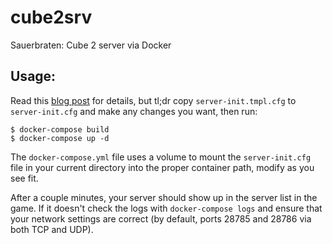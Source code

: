 # cube2srv
Sauerbraten: Cube 2 server via Docker

## Usage:

Read this [blog post](https://zanderwork.com/blog/hosting-a-sauerbraten-server/) for details, but tl;dr copy `server-init.tmpl.cfg` to `server-init.cfg` and make any changes you want, then run:

```
$ docker-compose build
$ docker-compose up -d
```

The `docker-compose.yml` file uses a volume to mount the `server-init.cfg` file in your current directory into the proper container path, modify as you see fit.

After a couple minutes, your server should show up in the server list in the game. If it doesn't check the logs with `docker-compose logs` and ensure that your network settings are correct (by default, ports 28785 and 28786 via both TCP and UDP).